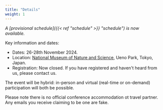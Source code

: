 ```yaml
---
title: "Details"
weight: 1
---
```


*A [provisional schedule]({{< ref "schedule" >}} "schedule") is now available.*

Key information and dates:
- Dates: 26-28th November 2024.
- Location: [National Museum of Nature and Science](https://www.kahaku.go.jp/english/), Ueno Park, Tokyo, Japan.
- Registration: Now closed. If you have registered and haven't heard from us, please contact us.

The event will be
hybrid: in-person and virtual (real-time or on-demand) participation will both be possible.

Please note there is no official conference accommodation ot travel partner. Any emails
you receive claiming to be one are fake.
